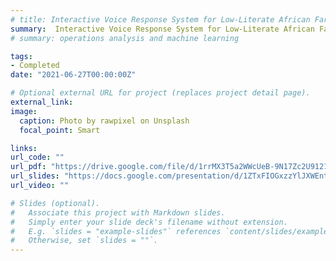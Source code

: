 ```yaml
---
# title: Interactive Voice Response System for Low-Literate African Farmers
summary:  Interactive Voice Response System for Low-Literate African Farmers with Eli Berk-Rauch. Master's Thesis at the Harvard Kennedy School. 2021.
# summary: operations analysis and machine learning

tags:
- Completed
date: "2021-06-27T00:00:00Z"

# Optional external URL for project (replaces project detail page).
external_link:
image:
  caption: Photo by rawpixel on Unsplash
  focal_point: Smart

links:
url_code: ""
url_pdf: "https://drive.google.com/file/d/1rrMX3T5a2WWcUeB-9N17Zc2U91214_4B/view"
url_slides: "https://docs.google.com/presentation/d/1ZTxFIOGxzzYlJXWEnt4MkHEwOQQwK85lclOuddSWl_Q/edit#slide=id.p"
url_video: ""

# Slides (optional).
#   Associate this project with Markdown slides.
#   Simply enter your slide deck's filename without extension.
#   E.g. `slides = "example-slides"` references `content/slides/example-slides.md`.
#   Otherwise, set `slides = ""`.
---
```

